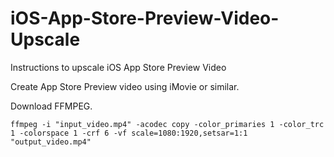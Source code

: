 # iOS-App-Store-Preview-Video-Upscale
Instructions to upscale iOS App Store Preview Video

Create App Store Preview video using iMovie or similar.

Download FFMPEG.

`ffmpeg -i "input_video.mp4" -acodec copy -color_primaries 1 -color_trc 1 -colorspace 1 -crf 6 -vf scale=1080:1920,setsar=1:1 "output_video.mp4"`
